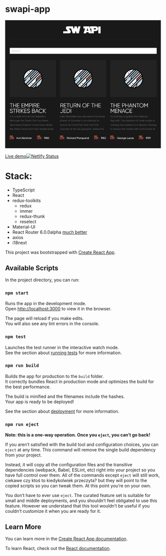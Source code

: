 # swapi-app

[![swapi-app](docs/screen.png)](https://swapi-e4d1ac.netlify.app/)

[Live demo![Netlify Status](https://api.netlify.com/api/v1/badges/9f0f75ce-5edd-4b09-a2af-de50cc9d3dee/deploy-status)](https://swapi-e4d1ac.netlify.app/)


# Stack:
- TypeScript
- React
- redux-toolkits
  - redux
  - immer
  - redux-thunk
  - reselect
- Material-UI
- React Router 6.0.0alpha [much better](https://medium.com/@manishsundriyal/whats-new-in-react-router-v6-20eefe665be9)
- axios
- i18next

This project was bootstrapped with [Create React App](https://github.com/facebook/create-react-app).

## Available Scripts

In the project directory, you can run:

### `npm start`

Runs the app in the development mode.\
Open [http://localhost:3000](http://localhost:3000) to view it in the browser.

The page will reload if you make edits.\
You will also see any lint errors in the console.

### `npm test`

Launches the test runner in the interactive watch mode.\
See the section about [running tests](https://facebook.github.io/create-react-app/docs/running-tests) for more information.

### `npm run build`

Builds the app for production to the `build` folder.\
It correctly bundles React in production mode and optimizes the build for the best performance.

The build is minified and the filenames include the hashes.\
Your app is ready to be deployed!

See the section about [deployment](https://facebook.github.io/create-react-app/docs/deployment) for more information.

### `npm run eject`

**Note: this is a one-way operation. Once you `eject`, you can’t go back!**

If you aren’t satisfied with the build tool and configuration choices, you can `eject` at any time. This command will remove the single build dependency from your project.

Instead, it will copy all the configuration files and the transitive dependencies (webpack, Babel, ESLint, etc) right into your project so you have full control over them. All of the commands except `eject` will still work, ciekawe czy ktoś to kiedykolwiek przeczyta? but they will point to the copied scripts so you can tweak them. At this point you’re on your own.

You don’t have to ever use `eject`. The curated feature set is suitable for small and middle deployments, and you shouldn’t feel obligated to use this feature. However we understand that this tool wouldn’t be useful if you couldn’t customize it when you are ready for it.

## Learn More

You can learn more in the [Create React App documentation](https://facebook.github.io/create-react-app/docs/getting-started).

To learn React, check out the [React documentation](https://reactjs.org/).
